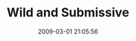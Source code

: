 ---
title: "Wild and Submissive"
date: 2009-03-01 21:05:56
slug: 2009-wild-and-submissive
draft: true
location: "Workshop Gallery, Kyiv"
locationLink: "https://maps.app.goo.gl/kSdYKEPfioNDRfCHA"
eventDate: 2009-03-06 18:00:00
afisha: ~
tags: ["exhibition", "solo exhibition", "essential"]
---